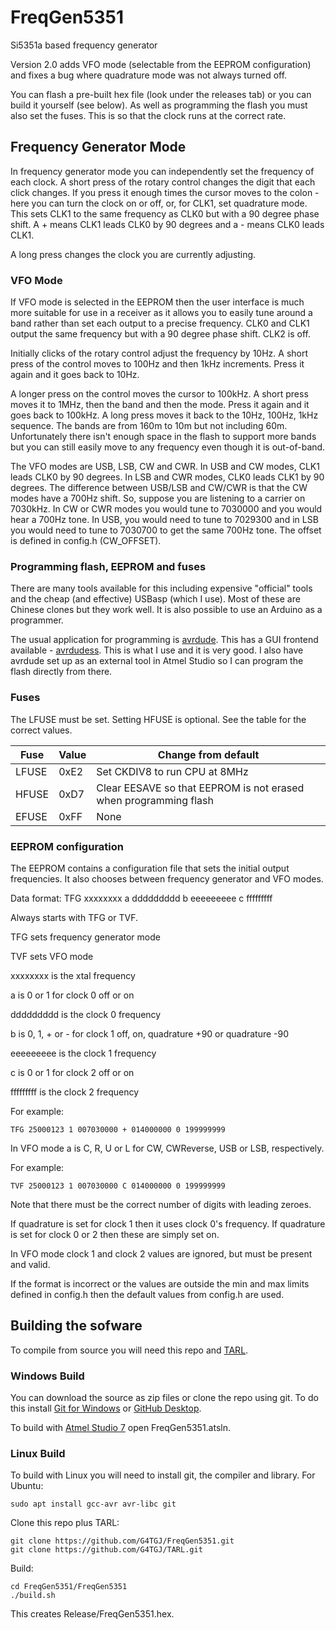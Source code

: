 # FreqGen5351
Si5351a based frequency generator

Version 2.0 adds VFO mode (selectable from the EEPROM configuration) and fixes a bug where quadrature mode was not always turned off.
 
You can flash a pre-built hex file (look under the releases tab) or you can build it yourself (see below). As well as programming the flash you must also set the fuses. This is 
so that the clock runs at the correct rate.

## Frequency Generator Mode

In frequency generator mode you can independently set the frequency of each clock. A short press of the rotary control changes the digit that each click changes. If you press
it enough times the cursor moves to the colon - here you can turn the clock on or off, or, for CLK1, set quadrature mode. This sets CLK1 to the same frequency as CLK0 but 
with a 90 degree phase shift. A + means CLK1 leads CLK0 by 90 degrees and a - means CLK0 leads CLK1.

A long press changes the clock you are currently adjusting.

### VFO Mode

If VFO mode is selected in the EEPROM then the user interface is much more suitable for use in a receiver as it allows you to easily tune around a band rather than set each
output to a precise frequency. CLK0 and CLK1 output the same frequency but with a 90 degree phase shift. CLK2 is off.

Initially clicks of the rotary control adjust the frequency by 10Hz. A short press of the control moves to 100Hz and then 1kHz increments. Press it again and it goes back to
10Hz.

A longer press on the control moves the cursor to 100kHz. A short press moves it to 1MHz, then the band and then the mode. Press it again and it goes back to 100kHz. A long
press moves it back to the 10Hz, 100Hz, 1kHz sequence. The bands are from 160m to 10m but not including 60m. Unfortunately there isn't enough space in the flash to support more
bands but you can still easily move to any frequency even though it is out-of-band.

The VFO modes are USB, LSB, CW and CWR. In USB and CW modes, CLK1 leads CLK0 by 90 degrees. In LSB and CWR modes, CLK0 leads CLK1 by 90 degrees. The difference between
USB/LSB and CW/CWR is that the CW modes have a 700Hz shift. So, suppose you are listening to a carrier on 7030kHz. In CW or CWR modes you would tune to 7030000 and you would 
hear a 700Hz tone. In USB, you would need to tune to 7029300 and in LSB you would need to tune to 7030700 to get the same 700Hz tone. The offset is defined in config.h 
(CW_OFFSET).

### Programming flash, EEPROM and fuses

There are many tools available for this including expensive "official" tools and the cheap (and effective) USBasp (which I use). Most of these are Chinese clones but they work
well. It is also possible to use an Arduino as a programmer.

The usual application for programming is [avrdude](https://www.nongnu.org/avrdude/). This has a GUI frontend available - [avrdudess](https://blog.zakkemble.net/avrdudess-a-gui-for-avrdude/). This is what I use and it is very good. I also have avrdude set up as an
external tool in Atmel Studio so I can program the flash directly from there.

### Fuses

The LFUSE must be set. Setting HFUSE is optional. See the table for the correct values.

| Fuse | Value | Change from default |
| ------------- | ------------- | ------------- |
| LFUSE  | 0xE2  | Set CKDIV8 to run CPU at 8MHz |
| HFUSE  | 0xD7  | Clear EESAVE so that EEPROM is not erased when programming flash |
| EFUSE  | 0xFF  | None |

### EEPROM configuration

The EEPROM contains a configuration file that sets the initial output frequencies. It also chooses between frequency generator and VFO modes.

Data format:
TFG xxxxxxxx a ddddddddd b eeeeeeeee c fffffffff 

Always starts with TFG or TVF.

TFG sets frequency generator mode

TVF sets VFO mode

xxxxxxxx is the xtal frequency

a is 0 or 1 for clock 0 off or on

ddddddddd is the clock 0 frequency

b is 0, 1, + or - for clock 1 off, on, quadrature +90 or quadrature -90

eeeeeeeee is the clock 1 frequency

c is 0 or 1 for clock 2 off or on

fffffffff is the clock 2 frequency

For example:

    TFG 25000123 1 007030000 + 014000000 0 199999999

In VFO mode a is C, R, U or L for CW, CWReverse, USB or LSB, respectively.

For example:

    TVF 25000123 1 007030000 C 014000000 0 199999999

Note that there must be the correct number of digits with leading zeroes.

If quadrature is set for clock 1 then it uses clock 0's frequency.
If quadrature is set for clock 0 or 2 then these are simply set on.

In VFO mode clock 1 and clock 2 values are ignored, but must be present and valid.

If the format is incorrect or the values are outside
the min and max limits defined in config.h then the default values
from config.h are used.


## Building the sofware

To compile from source you will need this repo and [TARL](https://github.com/G4TGJ/TARL).

### Windows Build

You can download the source as zip files or clone the repo using git. To do this install [Git for Windows](https://git-scm.com/download/win) or 
[GitHub Desktop](https://desktop.github.com/).

To build with [Atmel Studio 7](https://www.microchip.com/mplab/avr-support/atmel-studio-7) open FreqGen5351.atsln.

### Linux Build

To build with Linux you will need to install git, the compiler and library. For Ubuntu:

    sudo apt install gcc-avr avr-libc git
    
    
Clone this repo plus TARL:

    git clone https://github.com/G4TGJ/FreqGen5351.git
    git clone https://github.com/G4TGJ/TARL.git
    
Build:

    cd FreqGen5351/FreqGen5351
    ./build.sh

This creates Release/FreqGen5351.hex.
